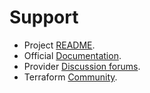 # Support

* Project [README](../README.md).
* Official [Documentation](https://registry.terraform.io/providers/hashicorp/http/latest/docs).
* Provider [Discussion forums](https://discuss.hashicorp.com/c/terraform-providers/31).
* Terraform [Community](https://www.terraform.io/community.html).

